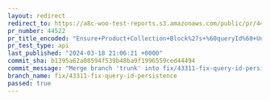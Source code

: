 ```yaml
---
layout: redirect
redirect_to: https://a8c-woo-test-reports.s3.amazonaws.com/public/pr/44522/api/index.html
pr_number: 44522
pr_title_encoded: "Ensure+Product+Collection+Block%27s+%60queryId%60+Uniqueness"
pr_test_type: api
last_published: "2024-03-18 21:06:21 +0000"
commit_sha: b1395a62a08594f539b48ba9f1996559ced44494
commit_message: "Merge branch 'trunk' into fix/43311-fix-query-id-persistence"
branch_name: fix/43311-fix-query-id-persistence
passed: true
---
```

